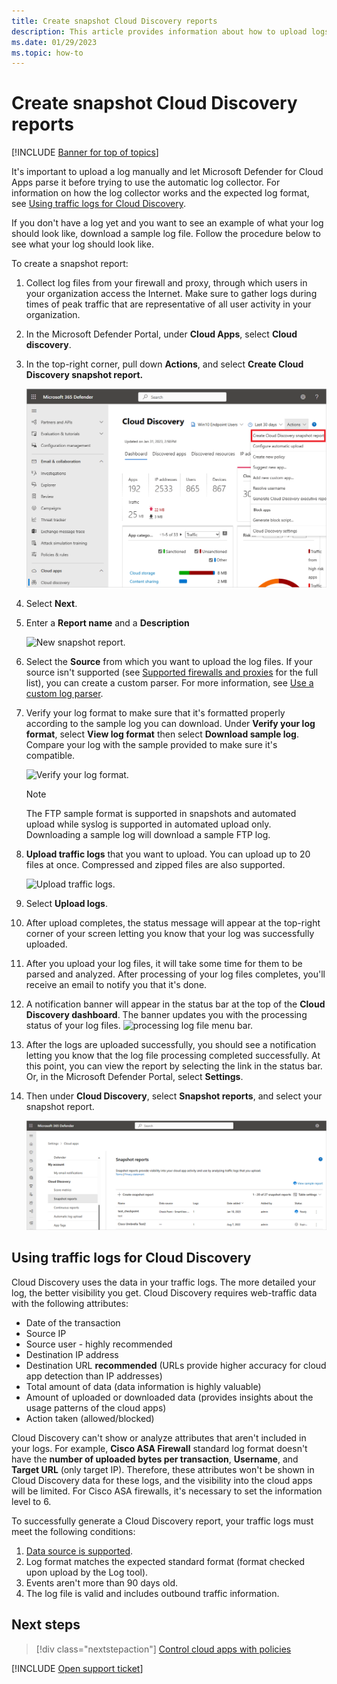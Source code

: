 ```yaml
---
title: Create snapshot Cloud Discovery reports
description: This article provides information about how to upload logs manually to create a snapshot report of your Cloud Discovery apps.
ms.date: 01/29/2023
ms.topic: how-to
---
```

# Create snapshot Cloud Discovery reports

[!INCLUDE [Banner for top of topics](includes/)]

It's important to upload a log manually and let Microsoft Defender for Cloud Apps parse it before trying to use the automatic log collector. For information on how the log collector works and the expected log format, see [Using traffic logs for Cloud Discovery](#log-format).

If you don't have a log yet and you want to see an example of what your log should look like, download a sample log file. Follow the procedure below to see what your log should look like.

To create a snapshot report:

1. Collect log files from your firewall and proxy, through which users in your organization access the Internet. Make sure to gather logs during times of peak traffic that are representative of all user activity in your organization.

1. In the Microsoft Defender Portal, under **Cloud Apps**, select **Cloud discovery**.
1. In the top-right corner, pull down **Actions**, and select **Create Cloud Discovery snapshot report.**

    ![Create new snapshot report.](media/create-new-snapshot-report.png)

1. Select **Next**.

1. Enter a **Report name** and a **Description**

    ![New snapshot report.](media/new-snapshot-report.png)

1. Select the **Source** from which you want to upload the log files. If your source isn't supported (see [Supported firewalls and proxies](set-up-cloud-discovery.md#supported-firewalls-and-proxies-) for the full list), you can create a custom parser. For more information, see [Use a custom log parser](custom-log-parser.md).

1. Verify your log format to make sure that it's formatted properly according to the sample log you can download. Under **Verify your log format**, select **View log format** then select **Download sample log**. Compare your log with the sample provided to make sure it's compatible.

    ![Verify your log format.](media/cloud-discovery-snapshot-verify.png)

    > [!NOTE]
    > The FTP sample format is supported in snapshots and automated upload while syslog is supported in automated upload only. Downloading a sample log will download a sample FTP log.

1. **Upload traffic logs** that you want to upload. You can upload up to 20 files at once. Compressed and zipped files are also supported.

    ![Upload traffic logs.](media/upload-traffic-logs.png)

1. Select **Upload logs**.

1. After upload completes, the status message will appear at the top-right corner of your screen letting you know that your log was successfully uploaded.

1. After you upload your log files, it will take some time for them to be parsed and analyzed.
    After processing of your log files completes, you'll receive an email to notify you that it's done.

1. A notification banner will appear in the status bar at the top of the **Cloud Discovery dashboard**. The banner updates you with the processing status of your log files.
    ![processing log file menu bar.](media/processing-log-file-menu-bar.png)

1. After the logs are uploaded successfully, you should see a notification letting you know that the log file processing completed successfully. At this point, you can view the report by selecting the link in the status bar. Or, in the Microsoft Defender Portal, select **Settings**.

1. Then under **Cloud Discovery**, select **Snapshot reports**, and select your snapshot report.

    ![snapshot report management.](media/snapshot-report-management.png)

## Using traffic logs for Cloud Discovery <a name="log-format"></a>

Cloud Discovery uses the data in your traffic logs. The more detailed your log, the better visibility you get. Cloud Discovery requires web-traffic data with the following attributes:

- Date of the transaction
- Source IP
- Source user - highly recommended
- Destination IP address
- Destination URL **recommended** (URLs provide higher accuracy for cloud app detection than IP addresses)
- Total amount of data (data information is highly valuable)
- Amount of uploaded or downloaded data (provides insights about the usage patterns of the cloud apps)
- Action taken (allowed/blocked)

Cloud Discovery can't show or analyze attributes that aren't included in your logs.
For example, **Cisco ASA Firewall** standard log format doesn't have the **number of uploaded bytes per transaction**, **Username**, and  **Target URL** (only target IP).
Therefore, these attributes won't be shown in Cloud Discovery data for these logs, and the visibility into the cloud apps will be limited. For Cisco ASA firewalls, it's necessary to set the information level to 6.

To successfully generate a Cloud Discovery report, your traffic logs must meet the following conditions:

1. [Data source is supported](set-up-cloud-discovery.md#supported-firewalls-and-proxies).
2. Log format matches the expected standard format (format checked upon upload by the Log tool).
3. Events aren't more than 90 days old.
4. The log file is valid and includes outbound traffic information.

## Next steps

> [!div class="nextstepaction"]
> [Control cloud apps with policies](control-cloud-apps-with-policies.md)

[!INCLUDE [Open support ticket](includes/support.md)]
